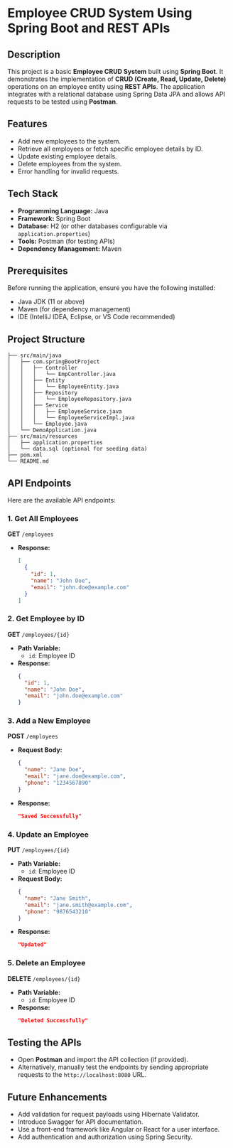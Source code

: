 # Employee CRUD System Using Spring Boot and REST APIs

## Description
This project is a basic **Employee CRUD System** built using **Spring Boot**. It demonstrates the implementation of **CRUD (Create, Read, Update, Delete)** operations on an employee entity using **REST APIs**. The application integrates with a relational database using Spring Data JPA and allows API requests to be tested using **Postman**.

## Features
- Add new employees to the system.
- Retrieve all employees or fetch specific employee details by ID.
- Update existing employee details.
- Delete employees from the system.
- Error handling for invalid requests.

## Tech Stack
- **Programming Language:** Java
- **Framework:** Spring Boot
- **Database:** H2 (or other databases configurable via `application.properties`)
- **Tools:** Postman (for testing APIs)
- **Dependency Management:** Maven

## Prerequisites
Before running the application, ensure you have the following installed:
- Java JDK (11 or above)
- Maven (for dependency management)
- IDE (IntelliJ IDEA, Eclipse, or VS Code recommended)

## Project Structure
```
├── src/main/java
│   ├── com.springBootProject
│   │   ├── Controller
│   │   │   └── EmpController.java
│   │   ├── Entity
│   │   │   └── EmployeeEntity.java
│   │   ├── Repository
│   │   │   └── EmployeeRepository.java
│   │   ├── Service
│   │   │   ├── EmployeeService.java
│   │   │   └── EmployeeServiceImpl.java
│   │   └── Employee.java
│   └── DemoApplication.java
├── src/main/resources
│   ├── application.properties
│   └── data.sql (optional for seeding data)
├── pom.xml
└── README.md
```


## API Endpoints
Here are the available API endpoints:

### 1. Get All Employees
**GET** `/employees`
- **Response:**
  ```json
  [
    {
      "id": 1,
      "name": "John Doe",
      "email": "john.doe@example.com"
    }
  ]
  ```

### 2. Get Employee by ID
**GET** `/employees/{id}`
- **Path Variable:**
  - `id`: Employee ID
- **Response:**
  ```json
  {
    "id": 1,
    "name": "John Doe",
    "email": "john.doe@example.com"
  }
  ```

### 3. Add a New Employee
**POST** `/employees`
- **Request Body:**
  ```json
  {
    "name": "Jane Doe",
    "email": "jane.doe@example.com",
    "phone": "1234567890"
  }
  ```
- **Response:**
  ```json
  "Saved Successfully"
  ```

### 4. Update an Employee
**PUT** `/employees/{id}`
- **Path Variable:**
  - `id`: Employee ID
- **Request Body:**
  ```json
  {
    "name": "Jane Smith",
    "email": "jane.smith@example.com",
    "phone": "9876543210"
  }
  ```
- **Response:**
  ```json
  "Updated"
  ```

### 5. Delete an Employee
**DELETE** `/employees/{id}`
- **Path Variable:**
  - `id`: Employee ID
- **Response:**
  ```json
  "Deleted Successfully"
  ```



## Testing the APIs
- Open **Postman** and import the API collection (if provided).
- Alternatively, manually test the endpoints by sending appropriate requests to the `http://localhost:8080` URL.

## Future Enhancements
- Add validation for request payloads using Hibernate Validator.
- Introduce Swagger for API documentation.
- Use a front-end framework like Angular or React for a user interface.
- Add authentication and authorization using Spring Security.

